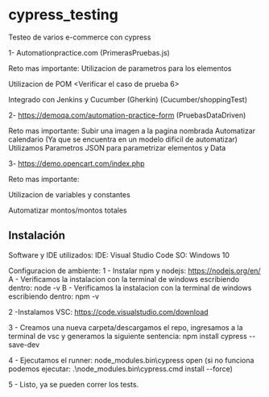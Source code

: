 # cypress_testing
Testeo de varios e-commerce con cypress

1- Automationpractice.com (PrimerasPruebas.js)

Reto mas importante: 
Utilizacion de parametros para los elementos

Utilizacion de POM <Verificar el caso de prueba 6>

Integrado con Jenkins y Cucumber (Gherkin) (Cucumber/shoppingTest)


2- https://demoqa.com/automation-practice-form (PruebasDataDriven)

Reto mas importante:
Subir una imagen a la pagina nombrada
Automatizar calendario (Ya que se encuentra en un modelo dificil de automatizar)
Utilizamos Parametros JSON para parametrizar elementos y Data

3- https://demo.opencart.com/index.php

Reto mas importante:

Utilizacion de variables y constantes 

Automatizar montos/montos totales





## Instalación

Software y IDE utilizados: IDE: Visual Studio Code SO: Windows 10

Configuracion de ambiente: 1 - Instalar npm y nodejs: https://nodejs.org/en/ A - Verificamos la instalacion con la terminal de windows escribiendo dentro: node -v B - Verificamos la instalacion con la terminal de windows escribiendo dentro: npm -v

2 -Instalamos VSC: https://code.visualstudio.com/download

3 - Creamos una nueva carpeta/descargamos el repo, ingresamos a la terminal de vsc y generamos la siguiente sentencia: npm install cypress --save-dev

4 - Ejecutamos el runner: node_modules.bin\cypress open (si no funciona podemos ejecutar: .\node_modules.bin\cypress.cmd install --force)

5 - Listo, ya se pueden correr los tests.


